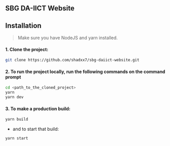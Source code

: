## SBG DA-IICT Website

## Installation

> Make sure you have NodeJS and yarn installed.

#### 1. Clone the project:

```bash
git clone https://github.com/shadxx7/sbg-daiict-website.git
```

#### 2. To run the project locally, run the following commands on the command prompt

```bash
cd <path_to_the_cloned_project>
yarn
yarn dev
```

#### 3. To make a production build:

```bash
yarn build
```

- and to start that build:

```bash
yarn start
```
